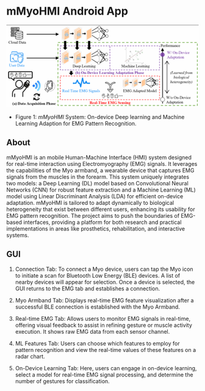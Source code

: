 # mMyoHMI Android App

![System](visuals/System.png?raw=true "System")
* Figure 1: *mMyoHMI* System: On-device Deep learning and Machine Learning
Adaption for EMG Pattern Recognition.

## About
mMyoHMI is an mobile Human-Machine Interface (HMI) system designed for real-time interaction using Electromyography (EMG) signals. It leverages the capabilities of the Myo armband, a wearable device that captures EMG signals from the muscles in the forearm. This system uniquely integrates two models: a Deep Learning (DL) model based on Convolutional Neural Networks (CNN) for robust feature extraction and a Machine Learning (ML) model using Linear Discriminant Analysis (LDA) for efficient on-device adaptation. mMyoHMI is tailored to adapt dynamically to biological heterogeneity that exist between different users, enhancing its usability for EMG pattern recognition. The project aims to push the boundaries of EMG-based interfaces, providing a platform for both research and practical implementations in areas like prosthetics, rehabilitation, and interactive systems.

## GUI
1. Connection Tab: To connect a Myo device, users can tap the Myo icon to initiate a scan for Bluetooth Low Energy (BLE) devices. A list of nearby devices will appear for selection. Once a device is selected, the GUI returns to the EMG tab and establishes a connection.

2. Myo Armband Tab: Displays real-time EMG feature visualization after a successful BLE connection is established with the Myo Armband.

3. Real-time EMG Tab: Allows users to monitor EMG signals in real-time, offering visual feedback to assist in refining gesture or muscle activity execution. It shows raw EMG data from each sensor channel.

4. ML Features Tab: Users can choose which features to employ for pattern recognition and view the real-time values of these features on a radar chart.

5. On-Device Learning Tab: Here, users can engage in on-device learning, select a model for real-time EMG signal processing, and determine the number of gestures for classification.